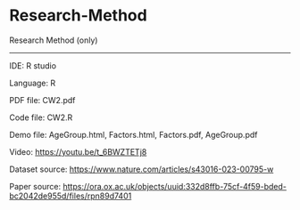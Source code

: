 # Research-Method
Research Method (only)

---

IDE: R studio 

Language: R

PDF file: CW2.pdf

Code file: CW2.R

Demo file: AgeGroup.html, Factors.html, Factors.pdf, AgeGroup.pdf

Video: https://youtu.be/t_6BWZTETj8

Dataset source: https://www.nature.com/articles/s43016-023-00795-w

Paper source: https://ora.ox.ac.uk/objects/uuid:332d8ffb-75cf-4f59-bded-bc2042de955d/files/rpn89d7401
